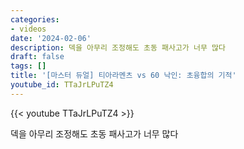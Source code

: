 ```yaml
---
categories:
- videos
date: '2024-02-06'
description: 덱을 아무리 조정해도 초동 패사고가 너무 많다
draft: false
tags: []
title: '[마스터 듀얼] 티아라멘츠 vs 60 낙인: 초융합의 기적'
youtube_id: TTaJrLPuTZ4
---
```



{{< youtube TTaJrLPuTZ4 >}}

덱을 아무리 조정해도 초동 패사고가 너무 많다